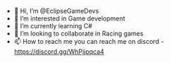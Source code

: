 - 👋 Hi, I’m @EclipseGameDevs
- 👀 I’m interested in Game development
- 🌱 I’m currently learning C# 
- 💞️ I’m looking to collaborate in Racing games
- 📫 How to reach me you can reach me on discord - https://discord.gg/WhPjjpqca4 

<!---
EclipseGameDevs/EclipseGameDevs is a ✨ special ✨ repository because its `README.md` (this file) appears on your GitHub profile.
You can click the Preview link to take a look at your changes.
--->

